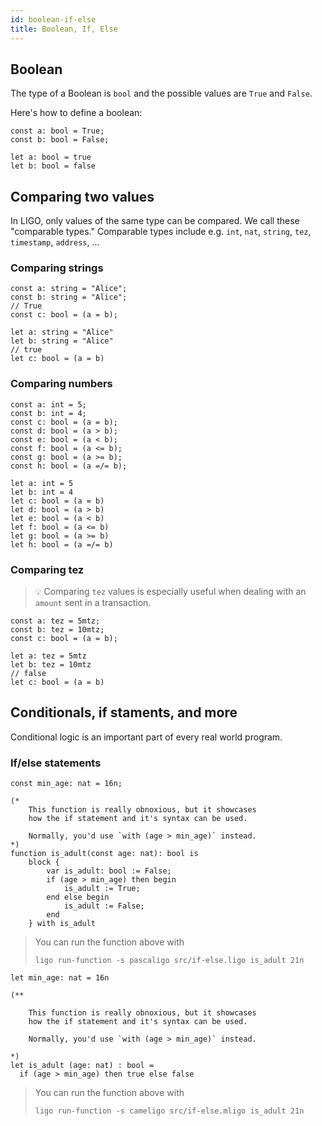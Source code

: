 ```yaml
---
id: boolean-if-else
title: Boolean, If, Else
---
```


## Boolean

The type of a Boolean is `bool` and the possible values are `True` and `False`.

Here's how to define a boolean:

<!--DOCUSAURUS_CODE_TABS-->
<!--Pascaligo-->
```pascaligo
const a: bool = True;
const b: bool = False;
```
<!--Cameligo-->
```cameligo
let a: bool = true
let b: bool = false
```
<!--END_DOCUSAURUS_CODE_TABS-->


## Comparing two values

In LIGO, only values of the same type can be compared. We call these "comparable types." Comparable types include e.g. `int`, `nat`, `string`, `tez`, `timestamp`, `address`, ...

### Comparing strings

<!--DOCUSAURUS_CODE_TABS-->
<!--Pascaligo-->
```pascaligo
const a: string = "Alice";
const b: string = "Alice";
// True
const c: bool = (a = b);
```
<!--Cameligo-->
```cameligo
let a: string = "Alice"
let b: string = "Alice"
// true
let c: bool = (a = b)
```
<!--END_DOCUSAURUS_CODE_TABS-->


### Comparing numbers

<!--DOCUSAURUS_CODE_TABS-->
<!--Pascaligo-->
```pascaligo
const a: int = 5;
const b: int = 4;
const c: bool = (a = b);
const d: bool = (a > b);
const e: bool = (a < b);
const f: bool = (a <= b);
const g: bool = (a >= b);
const h: bool = (a =/= b);
```
<!--Cameligo-->
```cameligo
let a: int = 5
let b: int = 4
let c: bool = (a = b)
let d: bool = (a > b)
let e: bool = (a < b)
let f: bool = (a <= b)
let g: bool = (a >= b)
let h: bool = (a =/= b)
```
<!--END_DOCUSAURUS_CODE_TABS-->


### Comparing tez

> 💡 Comparing `tez` values is especially useful when dealing with an `amount` sent in a transaction.

<!--DOCUSAURUS_CODE_TABS-->
<!--Pascaligo-->
```pascaligo
const a: tez = 5mtz;
const b: tez = 10mtz;
const c: bool = (a = b);
```
<!--Cameligo-->
```cameligo
let a: tez = 5mtz
let b: tez = 10mtz
// false
let c: bool = (a = b)
```
<!--END_DOCUSAURUS_CODE_TABS-->


## Conditionals, if staments, and more

Conditional logic is an important part of every real world program.

### If/else statements

<!--DOCUSAURUS_CODE_TABS-->
<!--Pascaligo-->
```pascaligo
const min_age: nat = 16n;

(*
    This function is really obnoxious, but it showcases
    how the if statement and it's syntax can be used.

    Normally, you'd use `with (age > min_age)` instead.
*)
function is_adult(const age: nat): bool is
    block {
        var is_adult: bool := False;
        if (age > min_age) then begin
            is_adult := True;
        end else begin
            is_adult := False;
        end
    } with is_adult
```

> You can run the function above with
> ```
> ligo run-function -s pascaligo src/if-else.ligo is_adult 21n
> ```

<!--Cameligo-->
```cameligo
let min_age: nat = 16n

(**

    This function is really obnoxious, but it showcases
    how the if statement and it's syntax can be used.

    Normally, you'd use `with (age > min_age)` instead.

*)
let is_adult (age: nat) : bool =
  if (age > min_age) then true else false
```

> You can run the function above with
> ```
> ligo run-function -s cameligo src/if-else.mligo is_adult 21n
> ```

<!--END_DOCUSAURUS_CODE_TABS-->